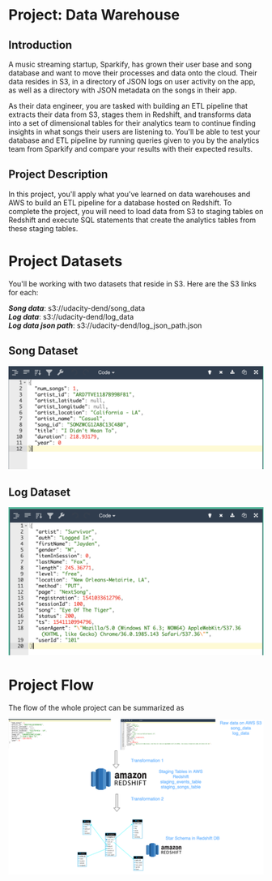 # Project: Data Warehouse

## Introduction
A music streaming startup, Sparkify, has grown their user base and song database and want to move their processes and data onto the cloud. Their data resides in S3, in a directory of JSON logs on user activity on the app, as well as a directory with JSON metadata on the songs in their app.

As their data engineer, you are tasked with building an ETL pipeline that extracts their data from S3, stages them in Redshift, and transforms data into a set of dimensional tables for their analytics team to continue finding insights in what songs their users are listening to. You'll be able to test your database and ETL pipeline by running queries given to you by the analytics team from Sparkify and compare your results with their expected results.

## Project Description
In this project, you'll apply what you've learned on data warehouses and AWS to build an ETL pipeline for a database hosted on Redshift. To complete the project, you will need to load data from S3 to staging tables on Redshift and execute SQL statements that create the analytics tables from these staging tables.

# Project Datasets
You'll be working with two datasets that reside in S3. Here are the S3 links for each:

***Song data***: s3://udacity-dend/song_data<br>
***Log data***: s3://udacity-dend/log_data<br>
***Log data json path***: s3://udacity-dend/log_json_path.json

## Song Dataset
![Song Data File](images/song_data.png)

## Log Dataset
![Log Data File](images/event_data.png)

# Project Flow
The flow of the whole project can be summarized as 



![Project Flo](images/Project_Flow.png)

